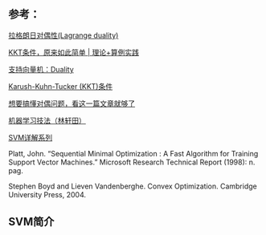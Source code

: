 ## 参考：

[拉格朗日对偶性(Lagrange duality)](https://brezezee.github.io/2019/08/02/ML/SVM/Lagrange_duality/)

[KKT条件，原来如此简单 | 理论+算例实践](https://zhuanlan.zhihu.com/p/556832103)

[支持向量机：Duality](https://blog.pluskid.org/archives/702)

[Karush-Kuhn-Tucker (KKT)条件](https://zhuanlan.zhihu.com/p/38163970)

[想要搞懂对偶问题，看这一篇文章就够了](https://zhuanlan.zhihu.com/p/675744084)

[机器学习技法（林轩田）](https://www.bilibili.com/video/BV1ix411i7yp?p=7&vd_source=bd9b0c20658086a80ddce73476f5c881)

[SVM详解系列](https://zhuanlan.zhihu.com/p/62367247)

Platt, John. “Sequential Minimal Optimization : A Fast Algorithm for Training Support Vector Machines.” Microsoft Research Technical Report (1998): n. pag.

Stephen Boyd and Lieven Vandenberghe. Convex Optimization. Cambridge University Press, 2004.

## SVM简介

